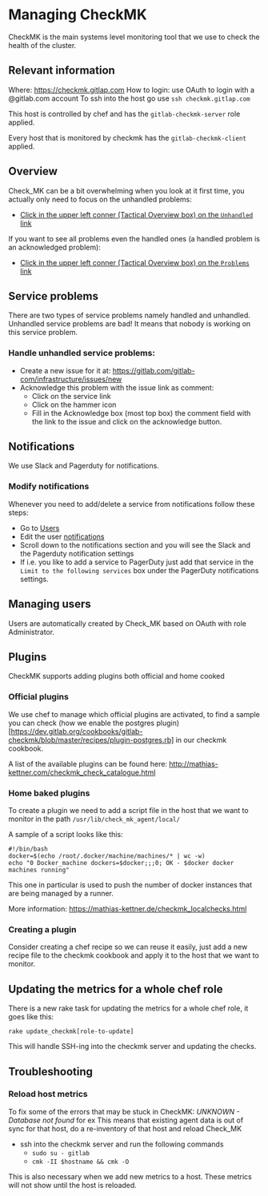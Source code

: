 # Managing CheckMK

CheckMK is the main systems level monitoring tool that we use to check the health of the cluster.

## Relevant information

Where: https://checkmk.gitlap.com
How to login: use OAuth to login with a @gitlab.com account
To ssh into the host go use `ssh checkmk.gitlap.com`

This host is controlled by chef and has the `gitlab-checkmk-server` role applied.

Every host that is monitored by checkmk has the `gitlab-checkmk-client` applied.


## Overview

Check_MK can be a bit overwhelming when you look at it first time, you actually only need to focus on the unhandled problems:
- [Click in the upper left conner (Tactical Overview box) on the `Unhandled` link](https://checkmk.gitlap.com/gitlab/check_mk/index.py?start_url=%2Fgitlab%2Fcheck_mk%2Fview.py%3Fview_name%3Dsvcproblems%26is_service_acknowledged%3D0)

If you want to see all problems even the handled ones (a handled problem is an acknowledged problem):
- [Click in the upper left conner (Tactical Overview box) on the `Problems` link](https://checkmk.gitlap.com/gitlab/check_mk/index.py?start_url=%2Fgitlab%2Fcheck_mk%2Fview.py%3Fview_name%3Dsvcproblems)

## Service problems

There are two types of service problems namely handled and unhandled.
Unhandled service problems are bad! It means that nobody is working on this service problem.

### Handle unhandled service problems:
- Create a new issue for it at: https://gitlab.com/gitlab-com/infrastructure/issues/new
- Acknowledge this problem with the issue link as comment:
    - Click on the service link
    - Click on the hammer icon
    - Fill in the Acknowledge box (most top box) the comment field with the link to the issue and click on the acknowledge button.

## Notifications

We use Slack and Pagerduty for notifications.

### Modify notifications

Whenever you need to add/delete a service from notifications follow these steps:
- Go to [Users](https://checkmk.gitlap.com/gitlab/check_mk/wato.py?mode=users)
- Edit the user [notifications](https://checkmk.gitlap.com/gitlab/check_mk/index.py?start_url=%2Fgitlab%2Fcheck_mk%2Fwato.py%3Fmode%3Dedit_user%26edit%3Dnotifications%26folder%3D)
- Scroll down to the notifications section and you will see the Slack and the Pagerduty notification settings
- If i.e. you like to add a service to PagerDuty just add that service in the `Limit to the following services` box under the PagerDuty notifications settings.

## Managing users

Users are automatically created by Check_MK based on OAuth with role Administrator.

## Plugins

CheckMK supports adding plugins both official and home cooked

### Official plugins

We use chef to manage which official plugins are activated, to find a sample you can check
(how we enable the postgres plugin)[https://dev.gitlab.org/cookbooks/gitlab-checkmk/blob/master/recipes/plugin-postgres.rb]
in our checkmk cookbook.

A list of the available plugins can be found here: http://mathias-kettner.com/checkmk_check_catalogue.html


### Home baked plugins

To create a plugin we need to add a script file in the host that we want to monitor in the path `/usr/lib/check_mk_agent/local/`

A sample of a script looks like this:

```
#!/bin/bash
docker=$(echo /root/.docker/machine/machines/* | wc -w)
echo "0 Docker_machine dockers=$docker;;;0; OK - $docker docker machines running"
```

This one in particular is used to push the number of docker instances that are being managed by a runner.

More information: https://mathias-kettner.de/checkmk_localchecks.html

### Creating a plugin

Consider creating a chef recipe so we can reuse it easily, just add a new recipe file to the checkmk cookbook and apply it
to the host that we want to monitor.

## Updating the metrics for a whole chef role

There is a new rake task for updating the metrics for a whole chef role, it goes like this:

```
rake update_checkmk[role-to-update]
```

This will handle SSH-ing into the checkmk server and updating the checks.

## Troubleshooting

### Reload host metrics

To fix some of the errors that may be stuck in CheckMK: _UNKNOWN - Database not found_ for ex
This means that existing agent data is out of sync for that host, do a re-inventory of that host and reload Check_MK

* ssh into the checkmk server and run the following commands
  * `sudo su - gitlab`
  * `cmk -II $hostname && cmk -O`

This is also necessary when we add new metrics to a host. These metrics will not show until the
host is reloaded.
